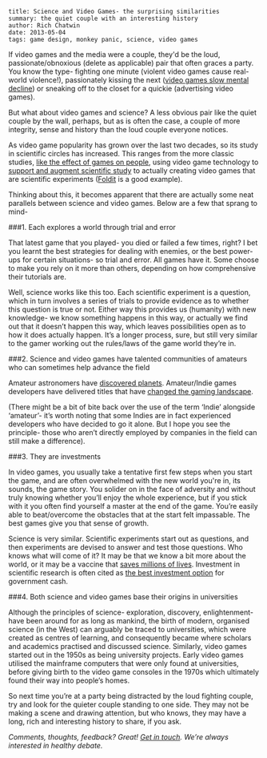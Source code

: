 ```
title: Science and Video Games- the surprising similarities
summary: the quiet couple with an interesting history
author: Rich Chatwin
date: 2013-05-04
tags: game design, monkey panic, science, video games
```

If video games and the media were a couple, they'd be the loud, passionate/obnoxious (delete as applicable) pair that often graces a party. You know the type- fighting one minute (violent video games cause real-world violence!), passionately kissing the next ([video games slow mental decline](http://healthland.time.com/2013/05/03/video-games-are-not-just-childs-play-gaming-could-slow-mental-decay/)) or sneaking off to the closet for a quickie (advertising video games). 

But what about video games and science? A less obvious pair like the quiet couple by the wall, perhaps, but as is often the case, a couple of more integrity, sense and history than the loud couple everyone notices.

<!-- break -->

As video game popularity has grown over the last two decades, so its study in scientific circles has increased. This ranges from the more classic studies, [like the effect of games on people](http://www.rockpapershotgun.com/2011/11/23/natures-neuroscientific-review-of-games/), using video game technology to [support and augment scientific study](http://www.plosone.org/article/info%3Adoi%2F10.1371%2Fjournal.pone.0057990) to actually creating video games that are scientific experiments ([Foldit](http://fold.it/portal/) is a good example).

Thinking about this, it becomes apparent that there are actually some neat parallels between science and video games. Below are a few that sprang to mind-

###1. Each explores a world through trial and error

That latest game that you played- you died or failed a few times, right? I bet you learnt the best strategies for dealing with enemies, or the best power-ups for certain situations- so trial and error. All games have it. Some choose to make you rely on it more than others, depending on how comprehensive their tutorials are.

Well, science works like this too. Each scientific experiment is a question, which in turn involves a series of trials to provide evidence as to whether this question is true or not. Either way this provides us (humanity) with new knowledge- we know something happens in this way, or actually we find out that it doesn’t happen this way, which leaves possibilities open as to how it does actually happen.  It’s a longer process, sure, but still very similar to the gamer working out the rules/laws of the game world they’re in.

###2. Science and video games have talented communities of amateurs who can sometimes help advance the field

Amateur astronomers have [discovered planets](http://www.telegraph.co.uk/science/space/10020144/Schoolchildren-discover-new-comet-on-school-trip.html). Amateur/Indie games developers have delivered titles that have [changed the gaming landscape](http://www.pastemagazine.com/blogs/lists/2011/09/10-bastion-2011-we-wanted.html?p=2). 

(There might be a bit of bite back over the use of the term ‘Indie’ alongside ‘amateur’- it’s worth noting that some Indies are in fact experienced developers who have decided to go it alone. But I hope you see the principle- those who aren’t directly employed by companies in the field can still make a difference).

###3. They are investments

In video games, you usually take a tentative first few steps when you start the game, and are often overwhelmed with the new world you're in, its sounds, the game story. You solider on in the face of adversity and without truly knowing whether you’ll enjoy the whole experience, but if you stick with it you often find yourself a master at the end of the game. You’re easily able to beat/overcome the obstacles that at the start felt impassable. The best games give you that sense of growth. 

Science is very similar. Scientific experiments start out as questions, and then experiments are devised to answer and test those questions. Who knows what will come of it? It may be that we know a bit more about the world, or it may be a vaccine that [saves millions of lives](http://en.wikipedia.org/wiki/Polio_vaccine#Development). Investment in scientific research is often cited as [the best investment option](http://www.sciencecoalition.org/showContent.cfm?id=798&section=briefingroom&pageName=Legislative%20Issues) for government cash.

###4. Both science and video games base their origins in universities

Although the principles of science- exploration, discovery, enlightenment- have been around for as long as mankind, the birth of modern, organised science (in the West) can arguably be traced to universities, which were created as centres of learning, and consequently became where scholars and academics practised and discussed science. Similarly, video games started out in the 1950s as being university projects. Early video games utilised the mainframe computers that were only found at universities, before giving birth to the video game consoles in the 1970s which ultimately found their way into people’s homes.

So next time you’re at a party being distracted by the loud fighting couple, try and look for the quieter couple standing to one side. They may not be making a scene and drawing attention, but who knows, they may have a long, rich and interesting history to share, if you ask. 


*Comments, thoughts, feedback? Great! [Get in touch](mailto:hello@sciencegamed.co.uk). We’re always interested in healthy debate.*

